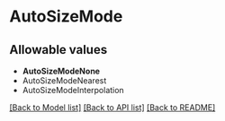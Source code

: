 # AutoSizeMode



## Allowable values
* **AutoSizeModeNone**
* AutoSizeModeNearest
* AutoSizeModeInterpolation

[[Back to Model list]](../README.md#documentation-for-models) [[Back to API list]](../README.md#documentation-for-api-endpoints) [[Back to README]](../README.md)
